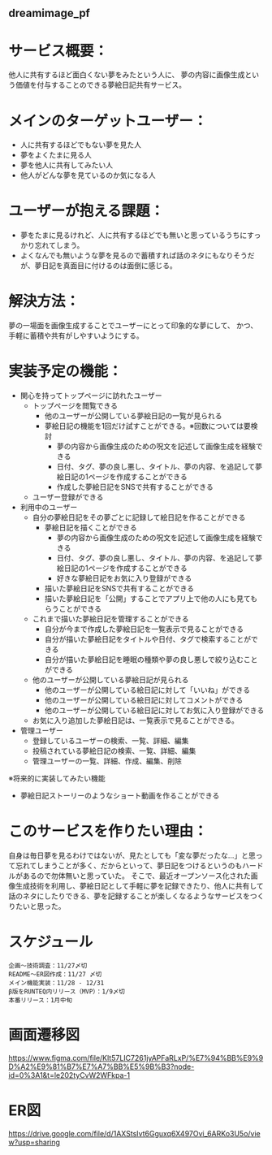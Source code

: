 ## dreamimage_pf

# サービス概要：
他人に共有するほど面白くない夢をみたという人に、
夢の内容に画像生成という価値を付与することのできる夢絵日記共有サービス。

# メインのターゲットユーザー：
- 人に共有するほどでもない夢を見た人
- 夢をよくたまに見る人
- 夢を他人に共有してみたい人
- 他人がどんな夢を見ているのか気になる人

# ユーザーが抱える課題：
- 夢をたまに見るけれど、人に共有するほどでも無いと思っているうちにすっかり忘れてしまう。
- よくなんでも無いような夢を見るので蓄積すれば話のネタにもなりそうだが、夢日記を真面目に付けるのは面倒に感じる。

# 解決方法：
夢の一場面を画像生成することでユーザーにとって印象的な夢にして、
かつ、手軽に蓄積や共有がしやすいようにする。

# 実装予定の機能：
- 関心を持ってトップページに訪れたユーザー
  - トップページを閲覧できる
    - 他のユーザーが公開している夢絵日記の一覧が見られる
    - 夢絵日記の機能を1回だけ試すことができる。※回数については要検討
      - 夢の内容から画像生成のための呪文を記述して画像生成を経験できる
      - 日付、タグ、夢の良し悪し、タイトル、夢の内容、を追記して夢絵日記の1ページを作成することができる
      - 作成した夢絵日記をSNSで共有することができる
  - ユーザー登録ができる
- 利用中のユーザー
  - 自分の夢絵日記をその夢ごとに記録して絵日記を作ることができる
    - 夢絵日記を描くことができる
      - 夢の内容から画像生成のための呪文を記述して画像生成を経験できる
      - 日付、タグ、夢の良し悪し、タイトル、夢の内容、を追記して夢絵日記の1ページを作成することができる
      - 好きな夢絵日記をお気に入り登録ができる
    - 描いた夢絵日記をSNSで共有することができる
    - 描いた夢絵日記を「公開」することでアプリ上で他の人にも見てもらうことができる
  - これまで描いた夢絵日記を管理することができる
    - 自分が今まで作成した夢絵日記を一覧表示で見ることができる
    - 自分が描いた夢絵日記をタイトルや日付、タグで検索することができる
    - 自分が描いた夢絵日記を睡眠の種類や夢の良し悪しで絞り込むことができる
  - 他のユーザーが公開している夢絵日記が見られる
    - 他のユーザーが公開している絵日記に対して「いいね」ができる
    - 他のユーザーが公開している絵日記に対してコメントができる
    - 他のユーザーが公開している絵日記に対してお気に入り登録ができる
  - お気に入り追加した夢絵日記は、一覧表示で見ることができる。
- 管理ユーザー
  - 登録しているユーザーの検索、一覧、詳細、編集
  - 投稿されている夢絵日記の検索、一覧、詳細、編集
  - 管理ユーザーの一覧、詳細、作成、編集、削除

※将来的に実装してみたい機能
  - 夢絵日記ストーリーのようなショート動画を作ることができる

# このサービスを作りたい理由：
自身は毎日夢を見るわけではないが、見たとしても「変な夢だったな…」と思って忘れてしまうことが多く、だからといって、夢日記をつけるというのもハードルがあるので勿体無いと思っていた。
そこで、最近オープンソース化された画像生成技術を利用し、夢絵日記として手軽に夢を記録できたり、他人に共有して話のネタにしたりできる、夢を記録することが楽しくなるようなサービスをつくりたいと思った。

# スケジュール
```
企画〜技術調査：11/27〆切
README〜ER図作成：11/27 〆切
メイン機能実装：11/28 - 12/31
β版をRUNTEQ内リリース（MVP）：1/9〆切
本番リリース：1月中旬
```

# 画面遷移図
https://www.figma.com/file/Klt57LIC7261jyAPFaRLxP/%E7%94%BB%E9%9D%A2%E9%81%B7%E7%A7%BB%E5%9B%B3?node-id=0%3A1&t=le202tyCvW2WFkpa-1

# ER図
https://drive.google.com/file/d/1AXStsIvt6Gguxq6X497Ovi_6ARKo3U5o/view?usp=sharing